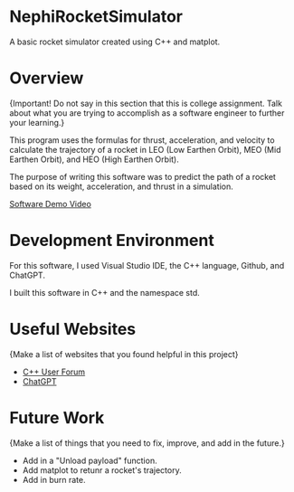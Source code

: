 # NephiRocketSimulator
A basic rocket simulator created using C++ and matplot.
# Overview

{Important! Do not say in this section that this is college assignment. Talk about what you are trying to accomplish as a software engineer to further your learning.}

This program uses the formulas for thrust, acceleration, and velocity to calculate the trajectory of a rocket in LEO (Low Earthen Orbit), MEO (Mid Earthen Orbit), and HEO (High Earthen Orbit).

The purpose of writing this software was to predict the path of a rocket based on its weight, acceleration, and thrust in a simulation.

[Software Demo Video](https://ooo.mmhmm.app/watch/z_qY48Q8P1Tyca1WekteHA)

# Development Environment

For this software, I used Visual Studio IDE, the C++ language, Github, and ChatGPT.

I built this software in C++ and the namespace std.

# Useful Websites

{Make a list of websites that you found helpful in this project}

- [C++ User Forum](https://cplusplus.com/doc/tutorial/)
- [ChatGPT](https://chat.openai.com/)

# Future Work

{Make a list of things that you need to fix, improve, and add in the future.}

- Add in a "Unload payload" function.
- Add matplot to retunr a rocket's trajectory.
- Add in burn rate.
